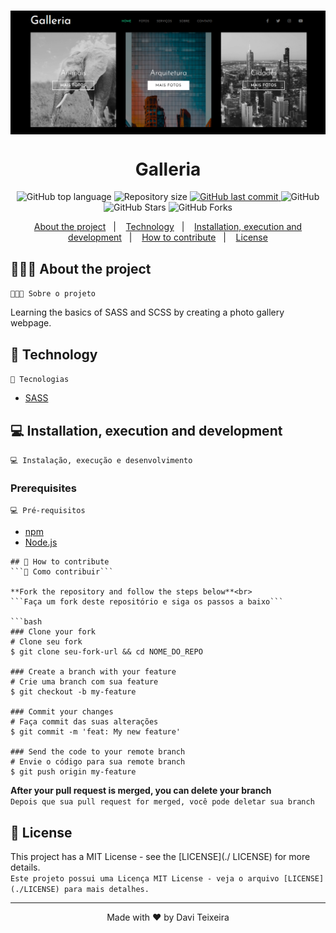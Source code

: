 <h1 align="center">
  <img src="img/banner-galleria.png" align="center" alt="Galleria">
</h1>

<h1 align="center">
  Galleria
</h1>

<p align="center">
  <img alt="GitHub top language" src="https://img.shields.io/github/languages/top/daviteixeira-btm/galeria-de-fotos?style=flat-square">
  
  <img alt="Repository size" src="https://img.shields.io/github/repo-size/daviteixeira-btm/galeria-de-fotos?style=flat-square">
  
  <a href="https://github.com/daviteixeira-btm/galeria-de-fotos/commits">
    <img alt="GitHub last commit" src="https://img.shields.io/github/last-commit/daviteixeira-btm/galeria-de-fotos?style=flat-square">
  </a>
  
  <img alt="GitHub" src="https://img.shields.io/github/license/daviteixeira-btm/galeria-de-fotos?style=flat-square">

  <img alt="GitHub Stars" src="https://img.shields.io/github/stars/daviteixeira-btm/galeria-de-fotos?style=social">
	<img alt="GitHub Forks" src="https://img.shields.io/github/forks/daviteixeira-btm/galeria-de-fotos?style=social"> 
</p>
<p align="center">
  <a href="#-about-the-project">About the project</a>&nbsp;&nbsp;&nbsp;|&nbsp;&nbsp;&nbsp;
  <a href="#-technology">Technology</a>&nbsp;&nbsp;&nbsp;|&nbsp;&nbsp;&nbsp;
  <a href="#-installation-execution-and-development">Installation, execution and development</a>&nbsp;&nbsp;&nbsp;|&nbsp;&nbsp;&nbsp;
  <a href="#-how-to-contribute">How to contribute</a>&nbsp;&nbsp;&nbsp;|&nbsp;&nbsp;&nbsp;
  <a href="#-license">License</a>
</p>

## 👨🏻‍💻 About the project
```👨🏻‍💻 Sobre o projeto```
<p>Learning the basics of SASS and SCSS by creating a photo gallery webpage.</p>

## 🚀 Technology
```🚀 Tecnologias```

- [SASS](https://sass-lang.com/)

## 💻 Installation, execution and development
```💻 Instalação, execução e desenvolvimento```

### Prerequisites
```💻 Pré-requisitos```

- [npm](https://www.npmjs.com/)
- [Node.js](https://nodejs.org/en/)

```
## 🤔 How to contribute
```🤔 Como contribuir```

**Fork the repository and follow the steps below**<br>
```Faça um fork deste repositório e siga os passos a baixo```

```bash
### Clone your fork
# Clone seu fork
$ git clone seu-fork-url && cd NOME_DO_REPO

### Create a branch with your feature
# Crie uma branch com sua feature
$ git checkout -b my-feature

### Commit your changes
# Faça commit das suas alterações
$ git commit -m 'feat: My new feature'

### Send the code to your remote branch
# Envie o código para sua remote branch
$ git push origin my-feature
```
**After your pull request is merged, you can delete your branch** <br>
```Depois que sua pull request for merged, você pode deletar sua branch```

## 📝 License

This project has a MIT License - see the [LICENSE](./ LICENSE) for more details.<br>
```Este projeto possui uma Licença MIT License - veja o arquivo [LICENSE](./LICENSE) para mais detalhes.```

---

<div align="center">

Made with ❤️ by Davi Teixeira

</div>
